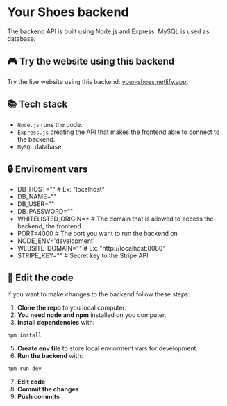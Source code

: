 # Your Shoes backend
The backend API is built using Node.js and Express. MySQL is used as database.

## 🎮 Try the website using this backend
Try the live website using this backend: [your-shoes.netlify.app](https://your-shoes.netlify.app/).

## 📚 Tech stack
- `Node.js` runs the code.
- `Express.js` creating the API that makes the frontend able to connect to the backend.
- `MySQL` database.

## 🔒 Enviroment vars
- DB_HOST="" # Ex: "localhost"
- DB_NAME=""
- DB_USER=""
- DB_PASSWORD=""
- WHITELISTED_ORIGIN=* # The domain that is allowed to access the backend, the frontend.
- PORT=4000 # The port you want to run the backend on
- NODE_ENV='development'
- WEBSITE_DOMAIN="" # Ex: "http://localhost:8080"
- STRIPE_KEY="" # Secret key to the Stripe API

## 📝 Edit the code
If you want to make changes to the backend follow these steps:
1. **Clone the repo** to you local computer.
2. **You need node and npm** installed on you computer.
3. **Install dependencies** with:
```sh
npm install
```
5. **Create env file** to store local enviorment vars for development.
6. **Run the backend** with:
```sh
npm run dev
```
7. **Edit code**
8. **Commit the changes**
9. **Push commits**

